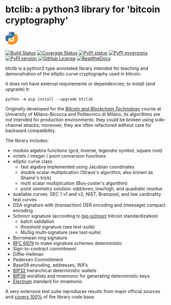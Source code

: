 # btclib: a python3 library for 'bitcoin cryptography'

[![](/img/btclib-logo-40.jpg)](http://github.com/dginst/btclib)

[![Build Status](https://travis-ci.org/dginst/btclib.svg)](https://travis-ci.org/dginst/btclib)
[![Coverage Status](https://coveralls.io/repos/github/dginst/btclib/badge.svg)](https://coveralls.io/github/dginst/btclib)
[![PyPI status](https://img.shields.io/pypi/status/btclib.svg)](https://pypi.python.org/pypi/btclib/)
[![PyPI pyversions](https://img.shields.io/pypi/pyversions/btclib.svg)](https://pypi.python.org/pypi/btclib/)
[![PyPI version](https://img.shields.io/pypi/v/btclib.svg)](https://pypi.python.org/pypi/btclib/)
[![GitHub License](https://img.shields.io/github/license/dginst/btclib.svg)](https://github.com/dginst/btclib/blob/master/LICENSE)
[![ReadtheDocs](https://img.shields.io/readthedocs/btclib.svg)](https://btclib.readthedocs.io)

btclib is a python3 type annotated library intended for teaching and
demonstration of the elliptic curve cryptography used in bitcoin.

It does not have external requirements or dependencies;
to install (and upgrade) it:

```shell
python -m pip install --upgrade btclib
```

Originally developed for the
[_Bitcoin and Blockchain Technology_](https://www.ametrano.net/bbt/) course
at University of Milano-Bicocca and Politecnico di Milano,
its algorithms are not intended
for production environments: they could be broken using side-channel attacks;
moreover, they are often refactored without care for backward compatibility.

The library includes:

- modulo algebra functions (gcd, inverse, legendre symbol, square root)
- octets / integer / point conversion functions
- elliptic curve class
  - fast algebra implemented using Jacobian coordinates
  - double scalar multiplication (Straus's algorithm, also known as
    Shamir's trick)
  - multi scalar multiplication (Bos-coster's algorithm)
  - point simmetry solution: odd/even, low/high, and quadratic residue
- available curves: SEC 1 v1 and v2, NIST, Brainpool, and
  low cardinality test curves
- DSA signature with (transaction) DER encoding and (message) compact encoding
- Schnorr signature (according to
  [bip-schnorr](https://github.com/sipa/bips/blob/bip-schnorr/bip-schnorr.mediawiki)
  bitcoin standardization)
  - batch validation
  - threshold signature (see test-suite)
  - MuSig multi-signature (see test-suite)
- Borromean ring signature
- [RFC 6979](https://tools.ietf.org/html/rfc6979:) to make signature
  schemes deterministic
- Sign-to-contract commitment
- Diffie-Hellman
- Pedersen Committment
- Base58 encoding, addresses, WIFs
- [BIP32](https://github.com/bitcoin/bips/blob/master/bip-0032.mediawiki)
  hierarchical deterministic wallets
- [BIP39](https://github.com/bitcoin/bips/blob/master/bip-0039.mediawiki)
  wordlists and mnemonic for generating deterministic keys
- [Electrum](https://electrum.org/#home) standard for mnemonic

A very extensive test suite reproduces results from major official sources
and [covers 100%](https://coveralls.io/github/dginst/btclib) of the library
code base.
